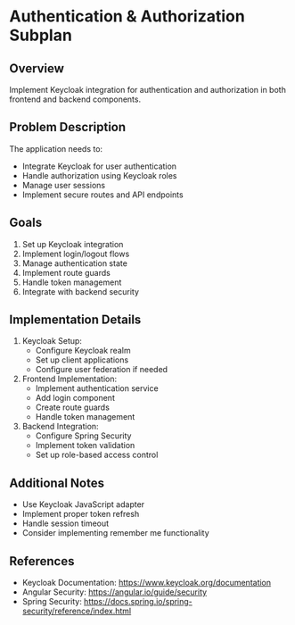 # Authentication & Authorization Subplan

## Overview
Implement Keycloak integration for authentication and authorization in both frontend and backend components.

## Problem Description
The application needs to:
- Integrate Keycloak for user authentication
- Handle authorization using Keycloak roles
- Manage user sessions
- Implement secure routes and API endpoints

## Goals
1. Set up Keycloak integration
2. Implement login/logout flows
3. Manage authentication state
4. Implement route guards
5. Handle token management
6. Integrate with backend security

## Implementation Details
1. Keycloak Setup:
   - Configure Keycloak realm
   - Set up client applications
   - Configure user federation if needed
2. Frontend Implementation:
   - Implement authentication service
   - Add login component
   - Create route guards
   - Handle token management
3. Backend Integration:
   - Configure Spring Security
   - Implement token validation
   - Set up role-based access control

## Additional Notes
- Use Keycloak JavaScript adapter
- Implement proper token refresh
- Handle session timeout
- Consider implementing remember me functionality

## References
- Keycloak Documentation: https://www.keycloak.org/documentation
- Angular Security: https://angular.io/guide/security
- Spring Security: https://docs.spring.io/spring-security/reference/index.html
